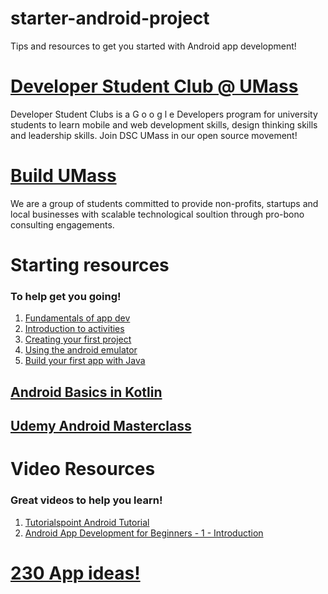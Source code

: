 # starter-android-project
Tips and resources to get you started with Android app development!

# [Developer Student Club @ UMass](https://umassdsc.com/)
Developer Student Clubs is a  G o o g l e Developers program for university students to learn  mobile  and  web development skills, design thinking skills   and  leadership skills.  Join DSC UMass in our open source movement!

# [Build UMass](https://buildumass.com/)
We are a group of students committed to provide non-profits, startups and local businesses with scalable technological soultion through pro-bono consulting engagements.

# Starting resources
### To help get you going!
1. [Fundamentals of app dev](https://developer.android.com/guide/components/fundamentals)
2. [Introduction to activities](https://developer.android.com/guide/components/activities/intro-activities)
3. [Creating your first project](https://developer.android.com/training/basics/firstapp/creating-project)
4. [Using the android emulator](https://developer.android.com/studio/run/emulator)
5. [Build your first app with Java](https://developer.android.com/codelabs/build-your-first-android-app#6)

## [Android Basics in Kotlin](https://developer.android.com/courses/android-basics-kotlin/course)

## [Udemy Android Masterclass](https://www.udemy.com/course/android-kotlin-developer/?start=165)

# Video Resources
### Great videos to help you learn!
1. [Tutorialspoint Android Tutorial](https://www.tutorialspoint.com/android/index.htm)
2. [Android App Development for Beginners - 1 - Introduction](https://www.youtube.com/watch?v=QAbQgLGKd3Y&list=PL6gx4Cwl9DGBsvRxJJOzG4r4k_zLKrnxl)


# [230 App ideas!](https://techvidvan.com/tutorials/android-project-ideas/)

